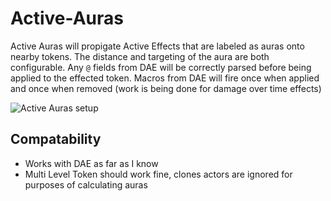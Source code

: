 # Active-Auras

Active Auras will propigate Active Effects that are labeled as auras onto nearby tokens. 
The distance and targeting of the aura are both configurable.
Any ```@``` fields from DAE will be correctly parsed before being applied to the effected token.
Macros from DAE will fire once when applied and once when removed (work is being done for damage over time effects)


![Active Auras setup](https://github.com/kandashi/Active-Auras/blob/main/Images/Active%20Auras%20AE.PNG)

## Compatability
- Works with DAE as far as I know
- Multi Level Token should work fine, clones actors are ignored for purposes of calculating auras